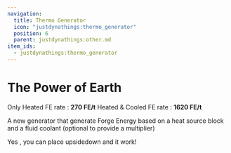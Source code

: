 ```yaml
---
navigation:
  title: Thermo Generator
  icon: "justdynathings:thermo_generator"
  position: 6
  parent: justdynathings:other.md
item_ids:
  - justdynathings:thermo_generator
---
```


# The Power of Earth

Only Heated FE rate : **270 FE/t**
Heated & Cooled FE rate : **1620 FE/t**

A new generator that generate Forge Energy based on a heat source block and a fluid coolant (optional to provide a multiplier)

<BlockImage id="justdynathings:thermo_generator" scale="4.0" p:facing="down" p:thermo_cooled="false" p:thermo_heated="false"/>

<GameScene zoom="4" interactive={true}>
  <Block id="minecraft:magma_block"/>
  <Block y="1" id="justdynathings:thermo_generator" scale="4.0" p:facing="down" p:thermo_cooled="false" p:thermo_heated="true"/>

  <Block y="-1" id="justdynathings:thermo_generator" scale="4.0" p:facing="up" p:thermo_cooled="false" p:thermo_heated="true"/>

  <Block x="1" id="justdynathings:thermo_generator" scale="4.0" p:facing="west" p:thermo_cooled="false" p:thermo_heated="true"/>

  <Block x="-1" id="justdynathings:thermo_generator" scale="4.0" p:facing="east" p:thermo_cooled="false" p:thermo_heated="true"/>

  <BoxAnnotation color="#00FF00" min="0.25 -0.75 0.25" max="0.75 -1 0.75">
        Yes , you can place upsidedown and it work!
  </BoxAnnotation>

</GameScene>

<RecipeFor id="justdynathings:thermo_generator" />
